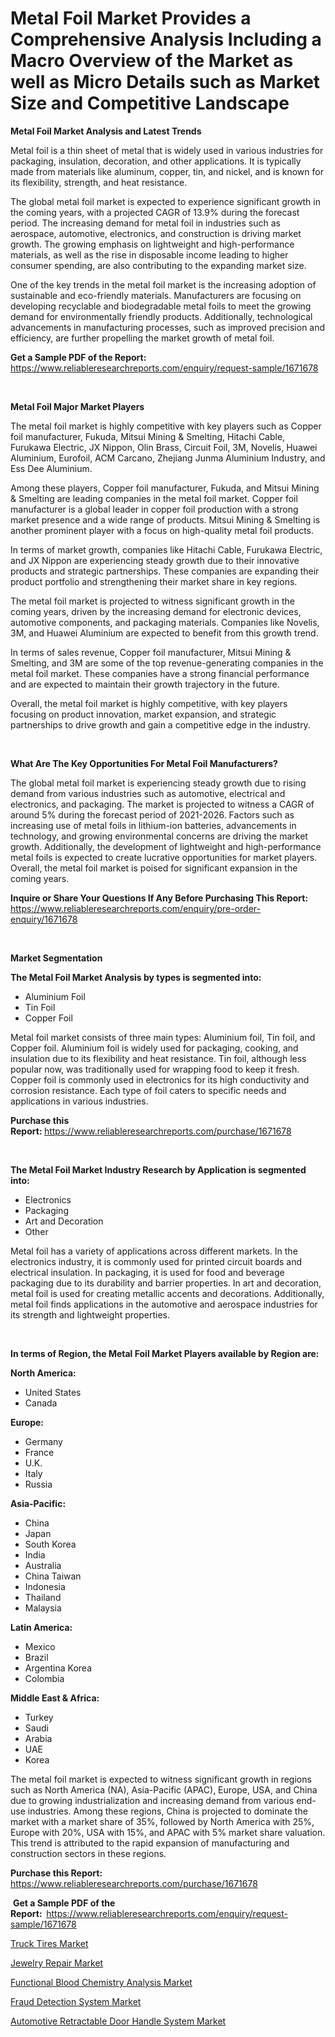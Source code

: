<p><h1>Metal Foil Market Provides a Comprehensive Analysis Including a Macro Overview of the Market as well as Micro Details such as Market Size and Competitive Landscape</h1></p><p><strong>Metal Foil Market Analysis and Latest Trends</strong></p>
<p><p>Metal foil is a thin sheet of metal that is widely used in various industries for packaging, insulation, decoration, and other applications. It is typically made from materials like aluminum, copper, tin, and nickel, and is known for its flexibility, strength, and heat resistance.</p><p>The global metal foil market is expected to experience significant growth in the coming years, with a projected CAGR of 13.9% during the forecast period. The increasing demand for metal foil in industries such as aerospace, automotive, electronics, and construction is driving market growth. The growing emphasis on lightweight and high-performance materials, as well as the rise in disposable income leading to higher consumer spending, are also contributing to the expanding market size.</p><p>One of the key trends in the metal foil market is the increasing adoption of sustainable and eco-friendly materials. Manufacturers are focusing on developing recyclable and biodegradable metal foils to meet the growing demand for environmentally friendly products. Additionally, technological advancements in manufacturing processes, such as improved precision and efficiency, are further propelling the market growth of metal foil.</p></p>
<p><strong>Get a Sample PDF of the Report:&nbsp;</strong> <a href="https://www.reliableresearchreports.com/enquiry/request-sample/1671678">https://www.reliableresearchreports.com/enquiry/request-sample/1671678</a></p>
<p>&nbsp;</p>
<p><strong>Metal Foil Major Market Players</strong></p>
<p><p>The metal foil market is highly competitive with key players such as Copper foil manufacturer, Fukuda, Mitsui Mining & Smelting, Hitachi Cable, Furukawa Electric, JX Nippon, Olin Brass, Circuit Foil, 3M, Novelis, Huawei Aluminium, Eurofoil, ACM Carcano, Zhejiang Junma Aluminium Industry, and Ess Dee Aluminium. </p><p>Among these players, Copper foil manufacturer, Fukuda, and Mitsui Mining & Smelting are leading companies in the metal foil market. Copper foil manufacturer is a global leader in copper foil production with a strong market presence and a wide range of products. Mitsui Mining & Smelting is another prominent player with a focus on high-quality metal foil products.</p><p>In terms of market growth, companies like Hitachi Cable, Furukawa Electric, and JX Nippon are experiencing steady growth due to their innovative products and strategic partnerships. These companies are expanding their product portfolio and strengthening their market share in key regions.</p><p>The metal foil market is projected to witness significant growth in the coming years, driven by the increasing demand for electronic devices, automotive components, and packaging materials. Companies like Novelis, 3M, and Huawei Aluminium are expected to benefit from this growth trend.</p><p>In terms of sales revenue, Copper foil manufacturer, Mitsui Mining & Smelting, and 3M are some of the top revenue-generating companies in the metal foil market. These companies have a strong financial performance and are expected to maintain their growth trajectory in the future.</p><p>Overall, the metal foil market is highly competitive, with key players focusing on product innovation, market expansion, and strategic partnerships to drive growth and gain a competitive edge in the industry.</p></p>
<p>&nbsp;</p>
<p><strong>What Are The Key Opportunities For Metal Foil Manufacturers?</strong></p>
<p><p>The global metal foil market is experiencing steady growth due to rising demand from various industries such as automotive, electrical and electronics, and packaging. The market is projected to witness a CAGR of around 5% during the forecast period of 2021-2026. Factors such as increasing use of metal foils in lithium-ion batteries, advancements in technology, and growing environmental concerns are driving the market growth. Additionally, the development of lightweight and high-performance metal foils is expected to create lucrative opportunities for market players. Overall, the metal foil market is poised for significant expansion in the coming years.</p></p>
<p><strong>Inquire or Share Your Questions If Any Before Purchasing This Report:</strong> <a href="https://www.reliableresearchreports.com/enquiry/pre-order-enquiry/1671678">https://www.reliableresearchreports.com/enquiry/pre-order-enquiry/1671678</a></p>
<p>&nbsp;</p>
<p><strong>Market Segmentation</strong></p>
<p><strong>The Metal Foil Market Analysis by types is segmented into:</strong></p>
<p><ul><li>Aluminium Foil</li><li>Tin Foil</li><li>Copper Foil</li></ul></p>
<p><p>Metal foil market consists of three main types: Aluminium foil, Tin foil, and Copper foil. Aluminium foil is widely used for packaging, cooking, and insulation due to its flexibility and heat resistance. Tin foil, although less popular now, was traditionally used for wrapping food to keep it fresh. Copper foil is commonly used in electronics for its high conductivity and corrosion resistance. Each type of foil caters to specific needs and applications in various industries.</p></p>
<p><strong>Purchase this Report:&nbsp;</strong><a href="https://www.reliableresearchreports.com/purchase/1671678">https://www.reliableresearchreports.com/purchase/1671678</a></p>
<p>&nbsp;</p>
<p><strong>The Metal Foil Market Industry Research by Application is segmented into:</strong></p>
<p><ul><li>Electronics</li><li>Packaging</li><li>Art and Decoration</li><li>Other</li></ul></p>
<p><p>Metal foil has a variety of applications across different markets. In the electronics industry, it is commonly used for printed circuit boards and electrical insulation. In packaging, it is used for food and beverage packaging due to its durability and barrier properties. In art and decoration, metal foil is used for creating metallic accents and decorations. Additionally, metal foil finds applications in the automotive and aerospace industries for its strength and lightweight properties.</p></p>
<p>&nbsp;</p>
<p><strong>In terms of Region, the Metal Foil Market Players available by Region are:</strong></p>
<p>
    <p> <strong> North America: </strong>
        <ul>
            <li>United States</li>
            <li>Canada</li>
        </ul>
        </p> 
    <p> <strong> Europe: </strong>
        <ul>
            <li>Germany</li>
            <li>France</li>
            <li>U.K.</li>
            <li>Italy</li>
            <li>Russia</li>
        </ul>
        </p> 
    <p> <strong> Asia-Pacific: </strong>
        <ul>
            <li>China</li>
            <li>Japan</li>
            <li>South Korea</li>
            <li>India</li>
            <li>Australia</li>
            <li>China Taiwan</li>
            <li>Indonesia</li>
            <li>Thailand</li>
            <li>Malaysia</li>
        </ul>
        </p> 
    <p> <strong> Latin America: </strong>
        <ul>
            <li>Mexico</li>
            <li>Brazil</li>
            <li>Argentina Korea</li>
            <li>Colombia</li>
        </ul>
        </p> 
    <p> <strong> Middle East & Africa: </strong>
        <ul>
            <li>Turkey</li>
            <li>Saudi</li>
            <li>Arabia</li>
            <li>UAE</li>
            <li>Korea</li>
        </ul>
    </p>
    </p>
<p><p>The metal foil market is expected to witness significant growth in regions such as North America (NA), Asia-Pacific (APAC), Europe, USA, and China due to growing industrialization and increasing demand from various end-use industries. Among these regions, China is projected to dominate the market with a market share of 35%, followed by North America with 25%, Europe with 20%, USA with 15%, and APAC with 5% market share valuation. This trend is attributed to the rapid expansion of manufacturing and construction sectors in these regions.</p></p>
<p><strong>Purchase this Report: </strong><a href="https://www.reliableresearchreports.com/purchase/1671678">https://www.reliableresearchreports.com/purchase/1671678</a></p>
<p>&nbsp;<strong>Get a Sample PDF of the Report:&nbsp;&nbsp;</strong><a href="https://www.reliableresearchreports.com/enquiry/request-sample/1671678">https://www.reliableresearchreports.com/enquiry/request-sample/1671678</a></p>
<p><strong></strong></p>
<p><p><a href="https://github.com/nancykennedykellievqfqt2/Market-Research-Report-List-1/blob/main/truck-tires-market.md">Truck Tires Market</a></p><p><a href="https://medium.com/@emilywest91/jewelry-repair-market-the-key-to-successful-business-strategy-forecast-till-2031-d2b5044af878">Jewelry Repair Market</a></p><p><a href="https://medium.com/@kathyburton10/functional-blood-chemistry-analysis-market-share-evolution-and-market-growth-trends-2024-2031-665ee3545a68">Functional Blood Chemistry Analysis Market</a></p><p><a href="https://medium.com/@kathyburton10/fraud-detection-system-market-insight-market-trends-growth-forecasted-from-2024-to-2031-991d828de778">Fraud Detection System Market</a></p><p><a href="https://github.com/NorbertYates/Market-Research-Report-List-3/blob/main/automotive-retractable-door-handle-system-market.md">Automotive Retractable Door Handle System Market</a></p></p>